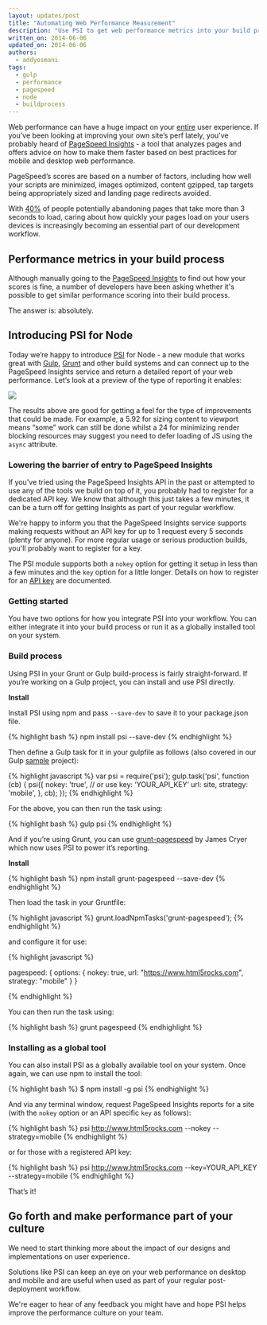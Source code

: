 ```yaml
---
layout: updates/post
title: "Automating Web Performance Measurement"
description: "Use PSI to get web performance metrics into your build process."
written_on: 2014-06-06
updated_on: 2014-06-06
authors:
  - addyosmani
tags:
  - gulp
  - performance
  - pagespeed
  - node
  - buildprocess
---
```

Web performance can have a huge impact on your [entire](http://programming.oreilly.com/2014/01/web-performance-is-user-experience.html) user experience. If you’ve been looking at improving your own site’s perf lately, you’ve probably heard of [PageSpeed Insights](https://developers.google.com/speed/pagespeed/insights/) - a tool that analyzes pages and offers advice on how to make them faster based on best practices for mobile and desktop web performance.

PageSpeed’s scores are based on a number of factors, including how well your scripts are minimized, images optimized, content gzipped, tap targets being appropriately sized and landing page redirects avoided.

With [40%](http://www.akamai.com/html/about/press/releases/2009/press_091409.html) of people potentially abandoning pages that take more than 3 seconds to load, caring about how quickly your pages load on your users devices is increasingly becoming an essential part of our development workflow.

## Performance metrics in your build process

Although manually going to the [PageSpeed Insights](https://developers.google.com/speed/pagespeed/insights/) to find out how your scores is fine, a number of developers have been asking whether it's possible to get similar performance scoring into their build process.

The answer is: absolutely.

## Introducing PSI for Node

Today we’re happy to introduce [PSI](https://github.com/addyosmani/psi/) for Node - a new module that works great with [Gulp](http://gulpjs.com/), [Grunt](http://gruntjs.com/) and other build systems and can connect up to the PageSpeed Insights service and return a detailed report of your web performance. Let’s look at a preview of the type of reporting it enables:

<img src="http://i.imgur.com/1ub50lI.png"/>

The results above are good for getting a feel for the type of improvements that could be made. For example, a 5.92 for sizing content to viewport means “some” work can still be done whilst a 24 for minimizing render blocking resources may suggest you need to defer loading of JS using the `async` attribute.

### Lowering the barrier of entry to PageSpeed Insights

If you've tried using the PageSpeed Insights API in the past or attempted to use any of the tools we build on top of it, you probably had to register for a dedicated API key. We know that although this just takes a few minutes, it can be a turn off for getting Insights as part of your regular workflow.

We're happy to inform you that the PageSpeed Insights service supports making requests without an API key for up to 1 request every 5 seconds (plenty for anyone). For more regular usage or serious production builds, you'll probably want to register for a key.

The PSI module supports both a `nokey` option for getting it setup in less than a few minutes and the `key` option for a little longer. Details on how to register for an [API key](https://developers.google.com/speed/docs/insights/v1/getting_started#auth) are documented.

### Getting started

You have two options for how you integrate PSI into your workflow. You can either integrate it into your build process or run it as a globally installed tool on your system.

### Build process

Using PSI in your Grunt or Gulp build-process is fairly straight-forward. If you’re working on a Gulp project, you can install and use PSI directly.

**Install**

Install PSI using npm and pass <code>--save-dev</code> to save it to your package.json file.

{% highlight bash %}
npm install psi --save-dev
{% endhighlight %}

Then define a Gulp task for it in your gulpfile as follows (also covered in our Gulp [sample](https://github.com/addyosmani/psi-gulp-sample) project):

{% highlight javascript %}
var psi = require('psi');
gulp.task('psi', function (cb) {
  psi({
      nokey: 'true', // or use key: ‘YOUR_API_KEY’
      url: site,
      strategy: 'mobile',
  }, cb);
});
{% endhighlight %}

For the above, you can then run the task using:

{% highlight bash %}
gulp psi
{% endhighlight %}

And if you’re using Grunt, you can use [grunt-pagespeed](https://github.com/jrcryer/grunt-pagespeed) by James Cryer which now uses PSI to power it’s reporting.

**Install**

{% highlight bash %}
npm install grunt-pagespeed --save-dev
{% endhighlight %}

Then load the task in your Gruntfile:

{% highlight javascript %}
grunt.loadNpmTasks('grunt-pagespeed');
{% endhighlight %}

and configure it for use:

{% highlight javascript %}

pagespeed: {
  options: {
    nokey: true,
    url: "https://www.html5rocks.com",
    strategy: "mobile"
  }
}

{% endhighlight %}

You can then run the task using:

{% highlight bash %}
grunt pagespeed
{% endhighlight %}

### Installing as a global tool

You can also  install PSI as a globally available tool on your system. Once again, we can use npm to install the tool:

{% highlight bash %}
$ npm install -g psi
{% endhighlight %}

And via any terminal window, request PageSpeed Insights reports for a site (with the <code>nokey</code> option or an API specific <code>key</code> as follows):

{% highlight bash %}
psi http://www.html5rocks.com --nokey --strategy=mobile
{% endhighlight %}

or for those with a registered API key:

{% highlight bash %}
psi http://www.html5rocks.com --key=YOUR_API_KEY --strategy=mobile
{% endhighlight %}

That’s it!

## Go forth and make performance part of your culture

We need to start thinking more about the impact of our designs and implementations on user experience.

Solutions like PSI can keep an eye on your web performance on desktop and mobile and are useful when used as part of your regular post-deployment workflow.

We're eager to hear of any feedback you might have and hope PSI helps improve the performance culture on your team.

